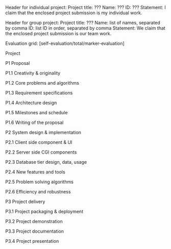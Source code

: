 Header for individual project:
Project title: ???
Name: ???
ID: ???
Statement: I claim that the enclosed project submission is my individual work.


Header for group project:
Project title: ??? 
Name: list of names, separated by comma
ID: list ID in order, separated by comma 
Statement: We claim that the enclosed project submission is our team work.

Evaluation grid: [self-evaluation/total/marker-evaluation]

Project

P1 Proposal

P1.1 Creativity & originality  




P1.2 Core problems and algorithms    




P1.3 Requirement specifications      




P1.4 Architecture design         




P1.5 Milestones and schedule        




P1.6 Writing of the proposal         





P2 System design & implementation

P2.1 Client side component & UI       




P2.2 Server side CGI components        




P2.3 Database tier design, data, usage  




P2.4 New features and tools              




P2.5 Problem solving algorithms          




P2.6 Efficiency and robustness           





P3 Project delivery

P3.1 Project packaging & deployment      




P3.2 Project demonstration            




P3.3 Project documentation            




P3.4 Project presentation                 